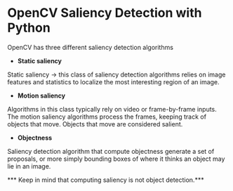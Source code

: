 # OpenCV Saliency Detection with Python


OpenCV has three different saliency detection algorithms

- **Static saliency**

Static saliency -> this class of saliency detection algorithms relies on image features and statistics to localize the most interesting region of an image.

- **Motion saliency**

Algorithms in this class typically rely on video or frame-by-frame inputs. The motion saliency algorithms process the frames, keeping track of objects that move. Objects that move are considered salient.

- **Objectness**

Saliency detection algorithm that compute objectness generate a set of proposals, or more simply bounding boxes of where it thinks an object may lie in an image.


*** Keep in mind that computing saliency is not object detection.***




<!--stackedit_data:
eyJoaXN0b3J5IjpbMjEyMzczOTM2MCwtMTU1NTcxNDIwNywtMz
Q2MjQ3MjcyLC0xMDI5NDc3ODY4XX0=
-->